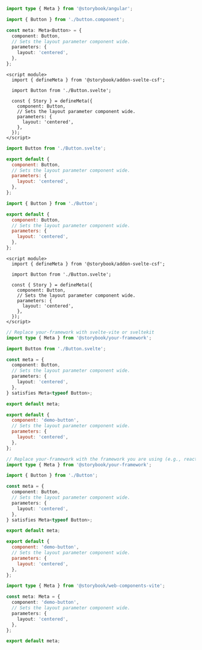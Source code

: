 ```ts filename="Button.stories.ts" renderer="angular" language="ts"
import type { Meta } from '@storybook/angular';

import { Button } from './button.component';

const meta: Meta<Button> = {
  component: Button,
  // Sets the layout parameter component wide.
  parameters: {
    layout: 'centered',
  },
};
```

```svelte filename="Button.stories.svelte" renderer="svelte" language="js" tabTitle="Svelte CSF"
<script module>
  import { defineMeta } from '@storybook/addon-svelte-csf';

  import Button from './Button.svelte';

  const { Story } = defineMeta({
    component: Button,
    // Sets the layout parameter component wide.
    parameters: {
      layout: 'centered',
    },
  });
</script>
```

```js filename="Button.stories.js" renderer="svelte" language="js" tabTitle="CSF"
import Button from './Button.svelte';

export default {
  component: Button,
  // Sets the layout parameter component wide.
  parameters: {
    layout: 'centered',
  },
};
```

```js filename="Button.stories.js|jsx" renderer="common" language="js"
import { Button } from './Button';

export default {
  component: Button,
  // Sets the layout parameter component wide.
  parameters: {
    layout: 'centered',
  },
};
```

```svelte filename="Button.stories.svelte" renderer="svelte" language="ts" tabTitle="Svelte CSF"
<script module>
  import { defineMeta } from '@storybook/addon-svelte-csf';

  import Button from './Button.svelte';

  const { Story } = defineMeta({
    component: Button,
    // Sets the layout parameter component wide.
    parameters: {
      layout: 'centered',
    },
  });
</script>
```

```ts filename="Button.stories.ts" renderer="svelte" language="ts" tabTitle="CSF"
// Replace your-framework with svelte-vite or sveltekit
import type { Meta } from '@storybook/your-framework';

import Button from './Button.svelte';

const meta = {
  component: Button,
  // Sets the layout parameter component wide.
  parameters: {
    layout: 'centered',
  },
} satisfies Meta<typeof Button>;

export default meta;
```

```js filename="Button.stories.js" renderer="web-components" language="js"
export default {
  component: 'demo-button',
  // Sets the layout parameter component wide.
  parameters: {
    layout: 'centered',
  },
};
```

```ts filename="Button.stories.ts|tsx" renderer="common" language="ts"
// Replace your-framework with the framework you are using (e.g., react-vite, vue3-vite, angular, etc.)
import type { Meta } from '@storybook/your-framework';

import { Button } from './Button';

const meta = {
  component: Button,
  // Sets the layout parameter component wide.
  parameters: {
    layout: 'centered',
  },
} satisfies Meta<typeof Button>;

export default meta;
```

```js filename="Button.stories.js" renderer="web-components" language="js"
export default {
  component: 'demo-button',
  // Sets the layout parameter component wide.
  parameters: {
    layout: 'centered',
  },
};
```

```ts filename="Button.stories.ts" renderer="web-components" language="ts"
import type { Meta } from '@storybook/web-components-vite';

const meta: Meta = {
  component: 'demo-button',
  // Sets the layout parameter component wide.
  parameters: {
    layout: 'centered',
  },
};

export default meta;
```
